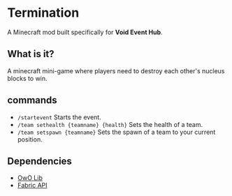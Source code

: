# Termination
A Minecraft mod built specifically for **Void Event Hub**.

## What is it?
A minecraft mini-game where players need to destroy each other's nucleus blocks to win.

## commands
* `/startevent` Starts the event.
* `/team sethealth {teamname} {health}` Sets the health of a team.
* `/team setspawn {teamname}` Sets the spawn of a team to your current position.

## Dependencies
* [OwO Lib](https://www.curseforge.com/minecraft/mc-mods/owo-lib)
* [Fabric API](https://www.curseforge.com/minecraft/mc-mods/fabric-api)